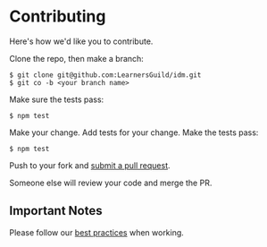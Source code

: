 # Contributing

Here's how we'd like you to contribute.

Clone the repo, then make a branch:

    $ git clone git@github.com:LearnersGuild/idm.git
    $ git co -b <your branch name>

Make sure the tests pass:

    $ npm test

Make your change. Add tests for your change. Make the tests pass:

    $ npm test

Push to your fork and [submit a pull request][pr].

Someone else will review your code and merge the PR.

## Important Notes

Please follow our [best practices][best-practices] when working.


[pr]: https://github.com/LearnersGuild/idm/compare/
[best-practices]: https://software.learnersguild.org/best-practices/index.html
